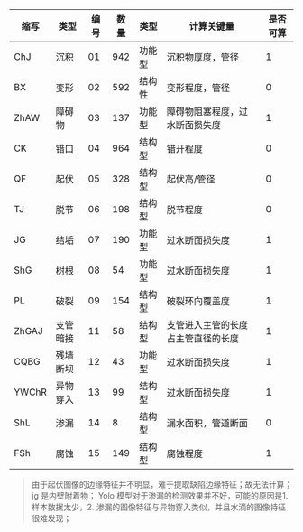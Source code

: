 |缩写|类型|编号|数量|类型| 计算关键量 | 是否可算 |
| ---- | ---- | ---- | ---- | ---- |  ---- |  ---- |
|ChJ| 沉积|01| 942| 功能型 | 沉积物厚度，管径 | 1 |
|BX| 变形| 02| 592| 结构性 | 变形程度，管径 | 0 |
|ZhAW| 障碍物| 03| 137| 功能型 | 障碍物阻塞程度，过水断面损失度 | 1 |
|CK| 错口 | 04| 964| 结构型 | 错开程度 | 0 |
|QF| 起伏| 05| 328| 结构型 | 起伏高/管径 | 0 |
|TJ| 脱节 | 06| 198| 结构型 | 脱节程度 | 0 |
|JG| 结垢| 07| 190|功能型|过水断面损失度| 1 |
|ShG| 树根| 08| 54|功能型|过水断面损失度|1|
|PL| 破裂| 09| 154|结构型|破裂环向覆盖度|1|
|ZhGAJ| 支管暗接 | 11| 58|结构型|支管进入主管的长度占主管直径的长度| 1 |
|CQBG| 残墙断坝| 12| 43|功能型|过水断面损失度|1|
|YWChR| 异物穿入| 13| 99|结构型|过水断面损失度|1|
|ShL| 渗漏| 14| 8|结构型|漏水面积，管道断面| 0 |
|FSh| 腐蚀 | 15| 149|结构型|腐蚀程度| 1 |

> 由于起伏图像的边缘特征并不明显，难于提取缺陷边缘特征；故无法计算；
> jg 是内壁附着物；
> Yolo 模型对于渗漏的检测效果并不好，可能的原因是1. 样本数据太少，2. 渗漏的图像特征与异物穿入类似，并且水滴的图像特征很难发现；